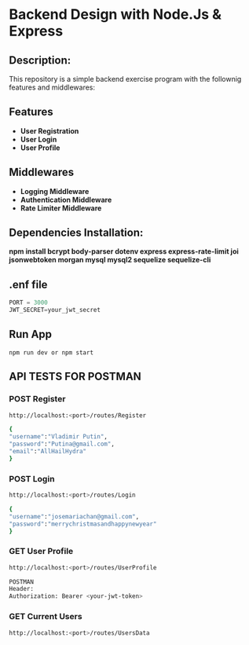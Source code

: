 # Backend Design with Node.Js & Express
## Description:

This repository is a simple backend exercise program with the follownig features and middlewares:

## Features
- **User Registration**
- **User Login**
- **User Profile**

## Middlewares
- **Logging Middleware**
- **Authentication Middleware**
- **Rate Limiter Middleware**


## Dependencies Installation:
**npm install bcrypt body-parser dotenv express express-rate-limit joi jsonwebtoken morgan mysql mysql2 sequelize sequelize-cli**

## .enf file 
```javascript
PORT = 3000
JWT_SECRET=your_jwt_secret
```

## Run App
```npm run dev or npm start```

## API TESTS FOR POSTMAN

### POST Register

```bash
http://localhost:<port>/routes/Register
```

```bash
{
"username":"Vladimir Putin",
"password":"Putina@gmail.com",
"email":"AllHailHydra"
}
```

### POST Login

```bash
http://localhost:<port>/routes/Login
```

```bash
{
"username":"josemariachan@gmail.com",
"password":"merrychristmasandhappynewyear"
}
```

### GET User Profile

```bash
http://localhost:<port>/routes/UserProfile
```

```bash
POSTMAN
Header:
Authorization: Bearer <your-jwt-token>
```

### GET Current Users

```bash
http://localhost:<port>/routes/UsersData
```
